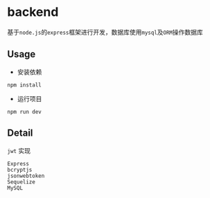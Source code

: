 # backend

基于`node.js`的`express`框架进行开发，数据库使用`mysql`及`ORM`操作数据库

## Usage

- 安装依赖

`npm install`

- 运行项目

`npm run dev`

## Detail

`jwt` 实现

```text
Express
bcryptjs
jsonwebtoken
Sequelize
MySQL
```
